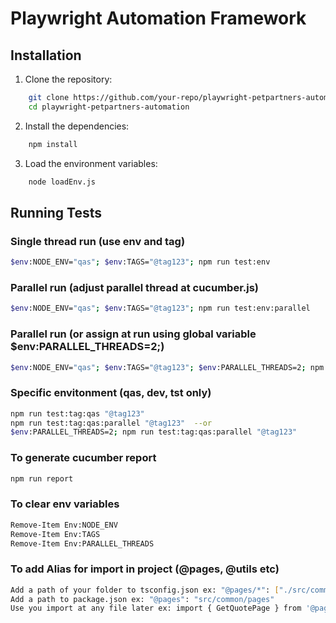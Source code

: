 # Playwright Automation Framework

## Installation
1. Clone the repository:
```sh
    git clone https://github.com/your-repo/playwright-petpartners-automation.git
    cd playwright-petpartners-automation
  ```
2. Install the dependencies:
```sh
    npm install
```
3. Load the environment variables:
```sh
    node loadEnv.js
```

## Running Tests

### Single thread run (use env and tag)
```sh
$env:NODE_ENV="qas"; $env:TAGS="@tag123"; npm run test:env
```
### Parallel run (adjust parallel thread at cucumber.js)
```sh
$env:NODE_ENV="qas"; $env:TAGS="@tag123"; npm run test:env:parallel
```
### Parallel run (or assign at run using global variable $env:PARALLEL_THREADS=2;)
```sh
$env:NODE_ENV="qas"; $env:TAGS="@tag123"; $env:PARALLEL_THREADS=2; npm run test:env:parallel
```

### Specific envitonment (qas, dev, tst only)
```sh
npm run test:tag:qas "@tag123"
npm run test:tag:qas:parallel "@tag123"  --or
$env:PARALLEL_THREADS=2; npm run test:tag:qas:parallel "@tag123"
```

### To generate cucumber report
```sh
npm run report
```
### To clear env variables
```sh
Remove-Item Env:NODE_ENV
Remove-Item Env:TAGS
Remove-Item Env:PARALLEL_THREADS
```
### To add Alias for import in project (@pages, @utils etc)
```sh
Add a path of your folder to tsconfig.json ex: "@pages/*": ["./src/common/pages/*"]
Add a path to package.json ex: "@pages": "src/common/pages"
Use you import at any file later ex: import { GetQuotePage } from '@pages/AKCPPI/GetQuotePage';
```
